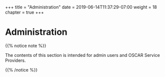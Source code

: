 +++
title = "Administration"
date = 2019-06-14T11:37:29-07:00
weight = 18
chapter = true
+++

# Administration

{{% notice note %}}
<p>
The contents of this section is intended for admin users and OSCAR Service Providers.
</p>
{{% /notice %}}
